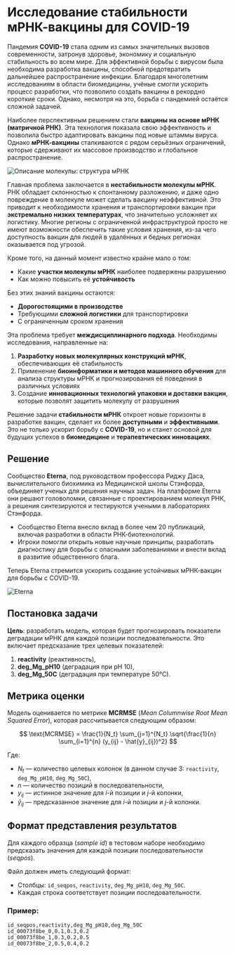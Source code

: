 #  Исследование стабильности мРНК-вакцины для COVID-19

Пандемия **COVID-19** стала одним из самых значительных вызовов современности, затронув здоровье, экономику и социальную стабильность во всем мире. Для эффективной борьбы с вирусом была необходима разработка вакцины, способной предотвратить дальнейшее распространение инфекции. Благодаря многолетним исследованиям в области биомедицины, учёные смогли ускорить процесс разработки, что позволило создать вакцины в рекордно короткие сроки. Однако, несмотря на это, борьба с пандемией остаётся сложной задачей.

Наиболее перспективным решением стали **вакцины на основе мРНК (матричной РНК)**. Эта технология показала свою эффективность и позволила быстро адаптировать вакцины под новые штаммы вируса. Однако **мРНК-вакцины** сталкиваются с рядом серьёзных ограничений, которые сдерживают их массовое производство и глобальное распространение. 

![Описание молекулы: структура мРНК](https://github.com/Brightest-Sunshine/Vaccine-Degradation-Prediction/blob/master/images/eterna.png)

Главная проблема заключается в **нестабильности молекулы мРНК**. РНК обладает склонностью к спонтанному разложению, и даже одно повреждение в молекуле может сделать вакцину неэффективной. Это приводит к необходимости хранения и транспортировки вакцин при **экстремально низких температурах**, что значительно усложняет их логистику. Многие регионы с ограниченной инфраструктурой просто не имеют возможности обеспечить такие условия хранения, из-за чего доступность вакцин для людей в удалённых и бедных регионах оказывается под угрозой.

Кроме того, на данный момент известно крайне мало о том:
- Какие **участки молекулы мРНК** наиболее подвержены разрушению
- Как можно повысить её **устойчивость**

Без этих знаний вакцины остаются:
- **Дорогостоящими в производстве**
- Требующими **сложной логистики** для транспортировки
- С ограниченным сроком хранения

Эта проблема требует **междисциплинарного подхода**. Необходимы исследования, направленные на:
1. **Разработку новых молекулярных конструкций мРНК**, обеспечивающих её стабильность
2. Применение **биоинформатики и методов машинного обучения** для анализа структуры мРНК и прогнозирования её поведения в различных условиях
3. Создание **инновационных технологий упаковки и доставки вакцин**, которые позволят защитить молекулу от разрушения

Решение задачи **стабильности мРНК** откроет новые горизонты в разработке вакцин, сделает их более **доступными** и **эффективными**. Это не только ускорит борьбу с **COVID-19**, но и станет основой для будущих успехов в **биомедицине** и **терапевтических инновациях**.

## Решение

Сообщество **Eterna**, под руководством профессора Риджу Даса, вычислительного биохимика из Медицинской школы Стэнфорда, объединяет ученых для решения научных задач. На платформе Eterna они решают головоломки, связанные с проектированием молекул РНК, а решения синтезируются и тестируются учеными в лабораториях Стэнфорда.

- Сообщество Eterna внесло вклад в более чем 20 публикаций, включая разработки в области РНК-биотехнологий.
- Игроки помогли открыть новые научные принципы, разработать диагностику для борьбы с опасными заболеваниями и внести вклад в развитие общественного блага.

Теперь Eterna стремится ускорить создание устойчивых мРНК-вакцин для борьбы с COVID-19.

![Eterna](https://github.com/Brightest-Sunshine/Vaccine-Degradation-Prediction/blob/master/images/eterna.png)

## Постановка задачи

**Цель**: разработать модель, которая будет прогнозировать показатели деградации мРНК для каждой позиции последовательности. Это включает предсказание трех целевых показателей:

1. **reactivity** (реактивность),
2. **deg_Mg_pH10** (деградация при pH 10),
3. **deg_Mg_50C** (деградация при температуре 50°C).

## Метрика оценки

Модель оценивается по метрике **MCRMSE** (*Mean Columnwise Root Mean Squared Error*), которая рассчитывается следующим образом:

$$
\text{MCRMSE} = \frac{1}{N_t} \sum_{j=1}^{N_t} \sqrt{\frac{1}{n} \sum_{i=1}^{n} (y_{ij} - \hat{y}_{ij})^2}
$$

Где:
- $N_t$ — количество целевых колонок (в данном случае 3: `reactivity`, `deg_Mg_pH10`, `deg_Mg_50C`),
- $n$ — количество позиций в последовательности,
- $y_{ij}$ — истинное значение для $i$-й позиции и $j$-й колонки,
- $\hat{y}_{ij}$ — предсказанное значение для $i$-й позиции и $j$-й колонки.

## Формат представления результатов

Для каждого образца (*sample id*) в тестовом наборе необходимо предсказать значения для каждой позиции последовательности (*seqpos*).

Файл должен иметь следующий формат:
- Столбцы: `id_seqpos`, `reactivity`, `deg_Mg_pH10`, `deg_Mg_50C`.
- Каждая строка соответствует позиции последовательности.

### Пример:
```plaintext
id_seqpos,reactivity,deg_Mg_pH10,deg_Mg_50C
id_00073f8be_0,0.1,0.3,0.2
id_00073f8be_1,0.3,0.2,0.5
id_00073f8be_2,0.5,0.4,0.2
```
